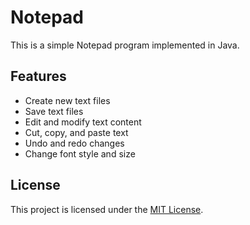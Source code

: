 # Notepad

This is a simple Notepad program implemented in Java.

## Features

- Create new text files
- Save text files
- Edit and modify text content
- Cut, copy, and paste text
- Undo and redo changes
- Change font style and size

## License

This project is licensed under the [MIT License](LICENSE).

